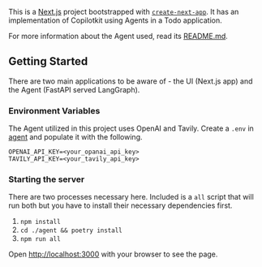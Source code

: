 This is a [Next.js](https://nextjs.org/) project bootstrapped with [`create-next-app`](https://github.com/vercel/next.js/tree/canary/packages/create-next-app). It has an implementation of Copilotkit using Agents in a Todo application.

For more information about the Agent used, read its [README.md](agent/README.md).

## Getting Started

There are two main applications to be aware of - the UI (Next.js app) and the Agent (FastAPI served LangGraph).

### Environment Variables
The Agent utilized in this project uses OpenAI and Tavily. Create a `.env` in [agent](./agent/) and populate it
with the following.

```
OPENAI_API_KEY=<your_opanai_api_key>
TAVILY_API_KEY=<your_tavily_api_key>
```

### Starting the server
There are two processes necessary here. Included is a `all` script that will run both but you have to install their
necessary dependencies first.

1. `npm install`
2. `cd ./agent && poetry install`
3. `npm run all`

Open [http://localhost:3000](http://localhost:3000) with your browser to see the page.
